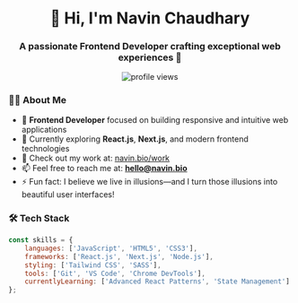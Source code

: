 <h1 align="center">👋 Hi, I'm Navin Chaudhary</h1>
<h3 align="center">A passionate Frontend Developer crafting exceptional web experiences 🚀</h3>

<p align="center">
  <img src="https://komarev.com/ghpvc/?username=YourGitHubUsername&label=Profile%20views&color=0e75b6&style=flat" alt="profile views" />
</p>

### 👨‍💻 About Me

- 🔭 **Frontend Developer** focused on building responsive and intuitive web applications
- 🌱 Currently exploring **React.js**, **Next.js**, and modern frontend technologies
- 💼 Check out my work at: [navin.bio/work](https://navin.bio/work)
- 📫 Feel free to reach me at: **hello@navin.bio**
- ⚡ Fun fact: I believe we live in illusions—and I turn those illusions into beautiful user interfaces!

### 🛠️ Tech Stack

```javascript
const skills = {
    languages: ['JavaScript', 'HTML5', 'CSS3'],
    frameworks: ['React.js', 'Next.js', 'Node.js'],
    styling: ['Tailwind CSS', 'SASS'],
    tools: ['Git', 'VS Code', 'Chrome DevTools'],
    currentlyLearning: ['Advanced React Patterns', 'State Management']
};

